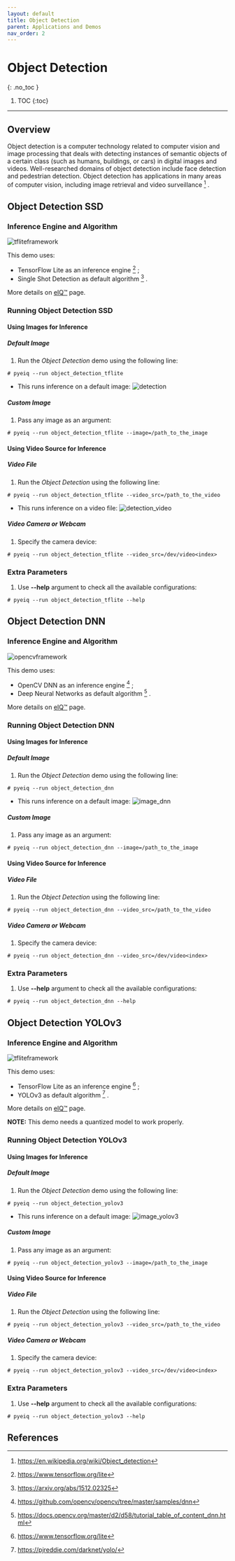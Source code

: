 ```yaml
---
layout: default
title: Object Detection
parent: Applications and Demos
nav_order: 2
---
```


# **Object Detection**
{: .no_toc }

1. TOC
{:toc}
---

## **Overview**

Object detection is a computer technology related to computer vision and image
processing that deals with detecting instances of semantic objects of a certain
class (such as humans, buildings, or cars) in digital images and videos.
Well-researched domains of object detection include face detection and pedestrian
detection. Object detection has applications in many areas of computer vision,
including image retrieval and video surveillance [^1] .

## **Object Detection SSD**

### **Inference Engine and Algorithm**

![tfliteframework][tflite]

This demo uses:

 * TensorFlow Lite as an inference engine [^2] ;
 * Single Shot Detection as default algorithm [^3] .

More details on [eIQ™][eiq] page.

### **Running Object Detection SSD**

#### **Using Images for Inference**

##### **Default Image**

1. Run the _Object Detection_ demo using the following line:
```console
# pyeiq --run object_detection_tflite
```
  * This runs inference on a default image:
  ![detection][image_eIQObjectDetection]

##### **Custom Image**

1. Pass any image as an argument:
```console
# pyeiq --run object_detection_tflite --image=/path_to_the_image
```

#### **Using Video Source for Inference**

##### **Video File**

1. Run the _Object Detection_ using the following line:
```console
# pyeiq --run object_detection_tflite --video_src=/path_to_the_video
```
  * This runs inference on a video file:
  ![detection_video][video_eIQObjectDetection]

##### **Video Camera or Webcam**

1. Specify the camera device:
```console
# pyeiq --run object_detection_tflite --video_src=/dev/video<index>
```

### **Extra Parameters**

1. Use **--help** argument to check all the available configurations:
```console
# pyeiq --run object_detection_tflite --help
```

## **Object Detection DNN**

### **Inference Engine and Algorithm**

![opencvframework][opencv]

This demo uses:

 * OpenCV DNN as an inference engine [^4] ;
 * Deep Neural Networks as default algorithm [^5] .

More details on [eIQ™][eiq] page.

### **Running Object Detection DNN**

#### **Using Images for Inference**

##### **Default Image**

1. Run the _Object Detection_ demo using the following line:
```console
# pyeiq --run object_detection_dnn
```
  * This runs inference on a default image:
  ![image_dnn][image_eIQObjectDetectionDNN]

##### **Custom Image**

1. Pass any image as an argument:
```console
# pyeiq --run object_detection_dnn --image=/path_to_the_image
```

#### **Using Video Source for Inference**

##### **Video File**

1. Run the _Object Detection_ using the following line:
```console
# pyeiq --run object_detection_dnn --video_src=/path_to_the_video
```

##### **Video Camera or Webcam**

1. Specify the camera device:
```console
# pyeiq --run object_detection_dnn --video_src=/dev/video<index>
```

### **Extra Parameters**

1. Use **--help** argument to check all the available configurations:
```console
# pyeiq --run object_detection_dnn --help
```

## **Object Detection YOLOv3**

### **Inference Engine and Algorithm**

![tfliteframework][tflite]

This demo uses:

 * TensorFlow Lite as an inference engine [^2] ;
 * YOLOv3 as default algorithm [^6] .

More details on [eIQ™][eiq] page.

**NOTE:** This demo needs a quantized model to work properly.

### **Running Object Detection YOLOv3**

#### **Using Images for Inference**

##### **Default Image**

1. Run the _Object Detection_ demo using the following line:
```console
# pyeiq --run object_detection_yolov3
```
  * This runs inference on a default image:
  ![image_yolov3][image_eIQObjectDetectionYOLOv3]

##### **Custom Image**

1. Pass any image as an argument:
```console
# pyeiq --run object_detection_yolov3 --image=/path_to_the_image
```

#### **Using Video Source for Inference**

##### **Video File**

1. Run the _Object Detection_ using the following line:
```console
# pyeiq --run object_detection_yolov3 --video_src=/path_to_the_video
```

##### **Video Camera or Webcam**

1. Specify the camera device:
```console
# pyeiq --run object_detection_yolov3 --video_src=/dev/video<index>
```

### **Extra Parameters**

1. Use **--help** argument to check all the available configurations:
```console
# pyeiq --run object_detection_yolov3 --help
```

## **References**

[^1]: https://en.wikipedia.org/wiki/Object_detection
[^2]: https://www.tensorflow.org/lite
[^3]: https://arxiv.org/abs/1512.02325
[^4]: https://github.com/opencv/opencv/tree/master/samples/dnn
[^5]: https://docs.opencv.org/master/d2/d58/tutorial_table_of_content_dnn.html
[^6]: https://pjreddie.com/darknet/yolo/

[image_eIQObjectDetection]: ../media/demos/eIQObjectDetection/image_eiqobjectdetection_resized_logo.gif

[video_eIQObjectDetection]: ../media/demos/eIQObjectDetection/video_eIQObjectDetection.gif

[image_eIQObjectDetectionDNN]: ../media/demos/eIQObjectDetectionDNN/image_eiqobjectdetectiondnn_resized_logo.gif

[image_eIQObjectDetectionYOLOv3]: ../media/demos/eIQObjectDetectionYOLOV3/image_eiqobjectdetectionyolov3_resized_logo.gif

[tflite]: https://img.shields.io/badge/TFLite-2.1.0-orange
[opencv]: https://img.shields.io/badge/OpenCV-4.2.0-yellow
[eiq]: https://www.nxp.com/design/software/development-software/eiq-ml-development-environment:EIQ
